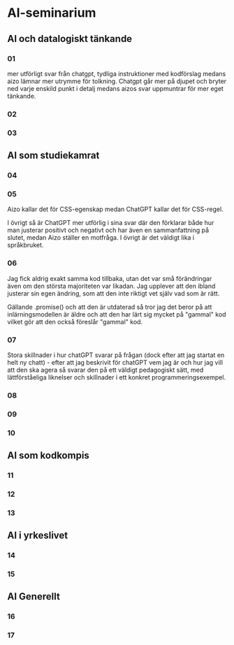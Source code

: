 # AI-seminarium

## AI och datalogiskt tänkande

### 01 

mer utförligt svar från chatgpt, tydliga instruktioner med kodförslag medans aizo lämnar mer utrymme för tolkning. Chatgpt går mer på djupet och bryter ned varje enskild punkt i detalj medans aizos svar uppmuntrar för mer eget tänkande.

### 02

### 03

## AI som studiekamrat

### 04

### 05

Aizo kallar det för CSS-egenskap medan ChatGPT kallar det för CSS-regel. 

I övrigt så är ChatGPT mer utförlig i sina svar där den förklarar både hur man justerar positivt och negativt och har även en sammanfattning på slutet, medan Aizo ställer en motfråga. I övrigt är det väldigt lika i språkbruket.

### 06

Jag fick aldrig exakt samma kod tillbaka, utan det var små förändringar även om den största majoriteten var likadan. Jag upplever att den ibland justerar sin egen ändring, som att den inte riktigt vet själv vad som är rätt. 

Gällande .promise() och att den är utdaterad så tror jag det beror på att inlärningsmodellen är äldre och att den har lärt sig mycket på "gammal" kod vilket gör att den också föreslår "gammal" kod.

### 07

Stora skillnader i hur chatGPT svarar på frågan (dock efter att jag startat en helt ny chatt) - efter att jag beskrivit för chatGPT vem jag är och hur jag vill att den ska agera så svarar den på ett väldigt pedagogiskt sätt, med lättförståeliga liknelser och skillnader i ett konkret programmeringsexempel. 

### 08

### 09

### 10

## AI som kodkompis

### 11

### 12

### 13

## AI i yrkeslivet

### 14

### 15

## AI Generellt

### 16

### 17
